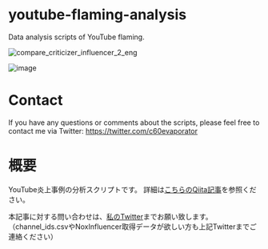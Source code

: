 # youtube-flaming-analysis
Data analysis scripts of YouTube flaming.

![compare_criticizer_influencer_2_eng](https://user-images.githubusercontent.com/59557625/134766794-37825517-432b-481c-bd69-e9cecd72698e.png)

![image](https://user-images.githubusercontent.com/59557625/134788120-b263c9e7-5a9c-48b7-b592-6488ebeae1f2.png)

# Contact
If you have any questions or comments about the scripts,
please feel free to contact me via
Twitter: https://twitter.com/c60evaporator

# 概要
YouTube炎上事例の分析スクリプトです。
詳細は[こちらのQiita記事]()を参照ください。

本記事に対する問い合わせは、[私のTwitter](https://twitter.com/c60evaporator)までお願い致します。
（channel_ids.csvやNoxInfluencer取得データが欲しい方も上記Twitterまでご連絡ください）
